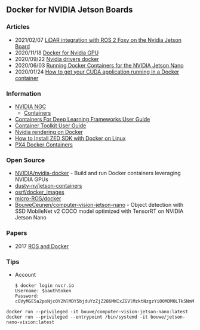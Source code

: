 ## Docker for NVIDIA Jetson Boards


### Articles
- 2021/02/07 [LiDAR integration with ROS 2 Foxy on the Nvidia Jetson Board](https://www.hackster.io/shahizat005/lidar-integration-with-ros-2-foxy-on-the-nvidia-jetson-board-34fa62)
- 2020/11/18 [Docker for Nvidia GPU](http://www.legendu.net/misc/blog/docker-for-nvidia-gpu/)
- 2020/09/22 [Nvidia drivers docker](https://www.xspdf.com/resolution/54156497.html)
- 2020/06/03 [Running Docker Containers for the NVIDIA Jetson Nano](https://dev.to/caelinsutch/running-docker-containers-for-the-nvidia-jetson-nano-5a06)
- 2020/01/24 [How to get your CUDA application running in a Docker container](https://www.celantur.com/blog/run-cuda-in-docker-on-linux/) 


### Information
- [NVIDIA NGC](https://ngc.nvidia.com/catalog)
    - [Containers](https://ngc.nvidia.com/catalog/containers)
- [Containers For Deep Learning Frameworks User Guide](https://docs.nvidia.com/deeplearning/frameworks/user-guide/index.html)
- [Container Toolkit User Guide](https://docs.nvidia.com/datacenter/cloud-native/container-toolkit/user-guide.html)
- [Nvidia rendering on Docker](https://askubuntu.com/questions/1294995/nvidia-rendering-on-docker)
- [How to Install ZED SDK with Docker on Linux](https://www.stereolabs.com/docs/docker/install-guide-linux/)
- [PX4 Docker Containers](https://docs.px4.io/master/en/test_and_ci/docker.html)


### Open Source
- [NVIDIA/nvidia-docker](https://github.com/NVIDIA/nvidia-docker) - Build and run Docker containers leveraging NVIDIA GPUs
- [dusty-nv/jetson-containers](https://github.com/dusty-nv/jetson-containers)
- [osrf/docker_images](https://github.com/osrf/docker_images)
- [micro-ROS/docker](https://github.com/micro-ROS/docker)
- [BouweCeunen/computer-vision-jetson-nano](https://github.com/BouweCeunen/computer-vision-jetson-nano) - Object detection with SSD MobileNet v2 COCO model optimized with TensorRT on NVIDIA Jetson Nano


### Papers
- 2017 [ROS and Docker](https://www.researchgate.net/publication/317751755_ROS_and_Docker)



### Tips
- Account
	```
	$ docker login nvcr.io
	Username: $oauthtoken
	Password: cGVyMGE5a2poNjc0Y2hlMDY5bjduYzZjZ286MWIxZGVlMzktNzgzYi00MDM0LTk5NmMtYTFhOGJlM2VjNGFj
	```

```
docker run --privileged -it bouwe/computer-vision-jetson-nano:latest
docker run --privileged --entrypoint /bin/systemd -it bouwe/jetson-nano-vision:latest
```


